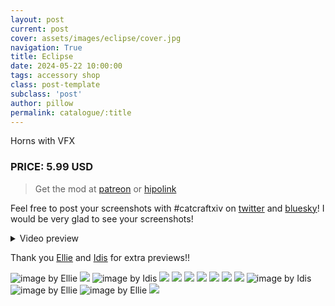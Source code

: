 ```yaml
---
layout: post
current: post
cover: assets/images/eclipse/cover.jpg
navigation: True
title: Eclipse
date: 2024-05-22 10:00:00
tags: accessory shop
class: post-template
subclass: 'post'
author: pillow
permalink: catalogue/:title
---
```


Horns with VFX

### PRICE: 5.99 USD

> Get the mod at [patreon](https://www.patreon.com/catcraftFFXIV/shop/eclipse-horns-with-vfx-214837?utm_medium=clipboard_copy&utm_source=copyLink&utm_campaign=productshare_creator&utm_content=join_link) or [hipolink](https://hipolink.me/pomigrein/products/eclipse--horns-with-vfx)

Feel free to post your screenshots with #catcraftxiv on [twitter](https://x.com/hashtag/catcraftxiv?src=hashtag_click) and [bluesky](https://bsky.app/hashtag/catcraftxiv)! I would be very glad to see your screenshots!

<details>
  <summary>Video preview</summary>
  <iframe src="https://www.youtube.com/embed/lYFDmB8MyGQ" width="720" height="405" frameborder="0" webkitallowfullscreen mozallowfullscreen allowfullscreen></iframe>
</details>

Thank you [Ellie](https://x.com/Ellieffxiv) and [Idis](https://x.com/idisxiv) for extra previews!!

<img src="/assets/images/eclipse/ellie2.jpg" title="image by Ellie"/>
<img src="https://catcraftxiv.github.io/web/assets/img/gallery/bafkreia3xgwklco2lqz4dkqmni6ohhukckkif3dsjjfpsqfgmcs6jxtxum2.jpg"/>
<img src="https://catcraftxiv.github.io/web/assets/img/gallery/image_c.jpg" title="image by Idis"/>
<img src="assets/images/eclipse/ffxiv_dx11_2024-10-01_01-45-59_Maya_Adorable_Gameplay.jpg"/>
<img src="assets/images/eclipse/ffxiv_dx11_2024-10-01_01-45-02_Maya_Adorable_Gameplay.jpg"/>
<img src="assets/images/eclipse/ffxiv_dx11_2024-10-01_01-45-33_Maya_Adorable_Gameplay.jpg"/>
<img src="assets/images/eclipse/ffxiv_dx11_2024-05-21_22-49-17.jpg"/>
<img src="assets/images/eclipse/ffxiv_dx11_2024-05-21_22-51-52.jpg"/>
<img src="assets/images/eclipse/ffxiv_dx11_2024-05-21_22-53-00.jpg"/>
<img src="assets/images/eclipse/ffxiv_dx11_2024-05-21_22-55-03.jpg"/>
<img src="https://catcraftxiv.github.io/web/assets/img/gallery/image1_c.jpg" title="image by Idis"/>
<img src="/assets/images/eclipse/ellie1.jpg" title="image by Ellie"/>
<img src="/assets/images/eclipse/ellie3.jpg" title="image by Ellie"/>
<img src="assets/images/eclipse/cover.jpg"/>